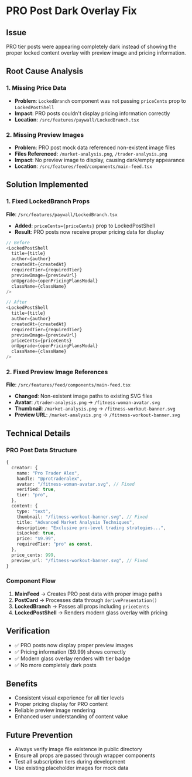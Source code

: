 # PRO Post Dark Overlay Fix

## Issue
PRO tier posts were appearing completely dark instead of showing the proper locked content overlay with preview image and pricing information.

## Root Cause Analysis

### 1. Missing Price Data
- **Problem**: `LockedBranch` component was not passing `priceCents` prop to `LockedPostShell`
- **Impact**: PRO posts couldn't display pricing information correctly
- **Location**: `/src/features/paywall/LockedBranch.tsx`

### 2. Missing Preview Images
- **Problem**: PRO post mock data referenced non-existent image files
- **Files Referenced**: `/market-analysis.png`, `/trader-analysis.png`
- **Impact**: No preview image to display, causing dark/empty appearance
- **Location**: `/src/features/feed/components/main-feed.tsx`

## Solution Implemented

### 1. Fixed LockedBranch Props
**File**: `/src/features/paywall/LockedBranch.tsx`
- **Added**: `priceCents={priceCents}` prop to LockedPostShell
- **Result**: PRO posts now receive proper pricing data for display

```typescript
// Before
<LockedPostShell
  title={title}
  author={author}
  createdAt={createdAt}
  requiredTier={requiredTier}
  previewImage={previewUrl}
  onUpgrade={openPricingPlansModal}
  className={className}
/>

// After
<LockedPostShell
  title={title}
  author={author}
  createdAt={createdAt}
  requiredTier={requiredTier}
  previewImage={previewUrl}
  priceCents={priceCents}
  onUpgrade={openPricingPlansModal}
  className={className}
/>
```

### 2. Fixed Preview Image References
**File**: `/src/features/feed/components/main-feed.tsx`
- **Changed**: Non-existent image paths to existing SVG files
- **Avatar**: `/trader-analysis.png` → `/fitness-woman-avatar.svg`
- **Thumbnail**: `/market-analysis.png` → `/fitness-workout-banner.svg`
- **Preview URL**: `/market-analysis.png` → `/fitness-workout-banner.svg`

## Technical Details

### PRO Post Data Structure
```typescript
{
  creator: {
    name: "Pro Trader Alex",
    handle: "@protraderalex",
    avatar: "/fitness-woman-avatar.svg", // Fixed
    verified: true,
    tier: "pro",
  },
  content: {
    type: "text",
    thumbnail: "/fitness-workout-banner.svg", // Fixed
    title: "Advanced Market Analysis Techniques",
    description: "Exclusive pro-level trading strategies...",
    isLocked: true,
    price: "$9.99",
    requiredTier: "pro" as const,
  },
  price_cents: 999,
  preview_url: "/fitness-workout-banner.svg", // Fixed
}
```

### Component Flow
1. **MainFeed** → Creates PRO post data with proper image paths
2. **PostCard** → Processes data through `derivePresentation()`
3. **LockedBranch** → Passes all props including `priceCents`
4. **LockedPostShell** → Renders modern glass overlay with pricing

## Verification
- ✅ PRO posts now display proper preview images
- ✅ Pricing information ($9.99) shows correctly
- ✅ Modern glass overlay renders with tier badge
- ✅ No more completely dark posts

## Benefits
- Consistent visual experience for all tier levels
- Proper pricing display for PRO content
- Reliable preview image rendering
- Enhanced user understanding of content value

## Future Prevention
- Always verify image file existence in public directory
- Ensure all props are passed through wrapper components
- Test all subscription tiers during development
- Use existing placeholder images for mock data